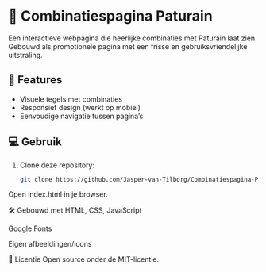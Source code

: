 # 🧀 Combinatiespagina Paturain

Een interactieve webpagina die heerlijke combinaties met Paturain laat zien. Gebouwd als promotionele pagina met een frisse en gebruiksvriendelijke uitstraling.

## 🔧 Features

- Visuele tegels met combinaties
- Responsief design (werkt op mobiel)
- Eenvoudige navigatie tussen pagina’s

## 💻 Gebruik

1. Clone deze repository:
   ```bash
   git clone https://github.com/Jasper-van-Tilborg/Combinatiespagina-Paturain.git
Open index.html in je browser.

🛠️ Gebouwd met
HTML, CSS, JavaScript

Google Fonts

Eigen afbeeldingen/icons

📄 Licentie
Open source onder de MIT-licentie.

